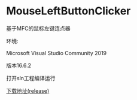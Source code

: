 # MouseLeftButtonClicker
基于MFC的鼠标左键连点器

环境:

Microsoft Visual Studio Community 2019

版本16.6.2

打开sln工程编译运行

[下载地址(release)](https://github.com/NOTF-API/MouseLeftButtonClicker/releases/)

